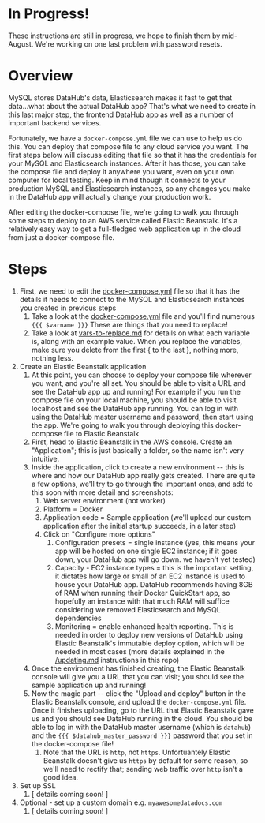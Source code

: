 # In Progress!
These instructions are still in progress, we hope to finish them by mid-August. We're working on one last problem with password resets.

# Overview
MySQL stores DataHub's data, Elasticsearch makes it fast to get that data...what about the actual DataHub app? That's what we need to create in this last major step, the frontend DataHub app as well as a number of important backend services.  

Fortunately, we have a `docker-compose.yml` file we can use to help us do this. You can deploy that compose file to any cloud service you want. The first steps below will discuss editing that file so that it has the credentials for your MySQL and Elasticsearch instances. After it has those, you can take the compose file and deploy it anywhere you want, even on your own computer for local testing. Keep in mind though it connects to your production MySQL and Elasticsearch instances, so any changes you make in the DataHub app will actually change your production work.

After editing the docker-compose file, we're going to walk you through some steps to deploy to an AWS service called Elastic Beanstalk. It's a relatively easy way to get a full-fledged web application up in the cloud from just a docker-compose file.

# Steps
1. First, we need to edit the [docker-compose.yml](docker-compose.yml) file so that it has the details it needs to connect to the MySQL and Elasticsearch instances you created in previous steps
   1. Take a look at the [docker-compose.yml](docker-compose.yml) file and you'll find numerous `{{{ $varname }}}` These are things that you need to replace!
   2. Take a look at [vars-to-replace.md](vars-to-replace.md) for details on what each variable is, along with an example value. When you replace the variables, make sure you delete from the first { to the last }, nothing more, nothing less.
2. Create an Elastic Beanstalk application
   1. At this point, you can choose to deploy your compose file wherever you want, and you're all set. You should be able to visit a URL and see the DataHub app up and running! For example if you run the compose file on your local machine, you should be able to visit localhost and see the DataHub app running. You can log in with using the DataHub master username and password, then start using the app. We're going to walk you through deploying this docker-compose file to Elastic Beanstalk
   2. First, head to Elastic Beanstalk in the AWS console. Create an "Application"; this is just basically a folder, so the name isn't very intuitive. 
   3. Inside the application, click to create a new environment -- this is where and how our DataHub app really gets created. There are quite a few options, we'll try to go through the important ones, and add to this soon with more detail and screenshots:
      1. Web server environment (not worker)
      2. Platform = Docker
      3. Application code = Sample application (we'll upload our custom application after the initial startup succeeds, in a later step)
      4. Click on "Configure more options"
         1. Configuration presets = single instance (yes, this means your app will be hosted on one single EC2 instance; if it goes down, your DataHub app will go down. we haven't yet tested)
         2. Capacity - EC2 instance types = this is the important setting, it dictates how large or small of an EC2 instance is used to house your DataHub app. DataHub recommends having 8GB of RAM when running their Docker QuickStart app, so hopefully an instance with that much RAM will suffice considering we removed Elasticsearch and MySQL dependencies
         3. Monitoring = enable enhanced health reporting. This is needed in order to deploy new versions of DataHub using Elastic Beanstalk's immutable deploy option, which will be needed in most cases (more details explained in the [/updating.md](/updating.md) instructions in this repo)
   4. Once the environment has finished creating, the Elastic Beanstalk console will give you a URL that you can visit; you should see the sample application up and running!
   5. Now the magic part -- click the "Upload and deploy" button in the Elastic Beanstalk console, and upload the `docker-compose.yml` file. Once it finishes uploading, go to the URL that Elastic Beanstalk gave us and you should see DataHub running in the cloud. You should be able to log in with the DataHub master username (which is `datahub`) and the `{{{ $datahub_master_password }}}` password that you set in the docker-compose file! 
      1. Note that the URL is `http`, not `https`. Unfortuantely Elastic Beanstalk doesn't give us `https` by default for some reason, so we'll need to rectify that; sending web traffic over `http` isn't a good idea.
3. Set up SSL
   1. [ details coming soon! ]
4. Optional - set up a custom domain e.g. `myawesomedatadocs.com`
    1. [ details coming soon! ]
